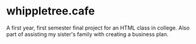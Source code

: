 # whippletree.cafe
A first year, first semester final project for an HTML class in college. Also part of assisting my sister's family with creating a business plan.
